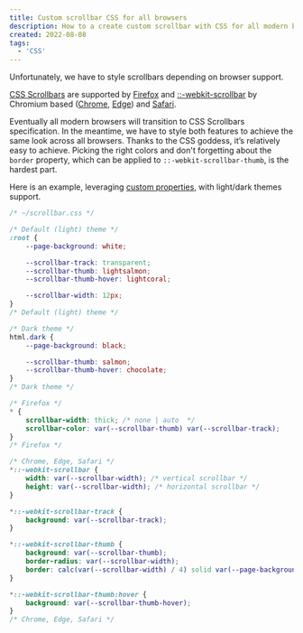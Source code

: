 ```yaml
---
title: Custom scrollbar CSS for all browsers
description: How to a create custom scrollbar with CSS for all modern browsers (Chrome, Edge, Safari)
created: 2022-08-08
tags:
  - 'CSS'
---
```


Unfortunately, we have to style scrollbars depending on browser support.

[CSS Scrollbars](https://developer.mozilla.org/en-US/docs/Web/CSS/CSS_Scrollbars) are supported by [Firefox](https://www.mozilla.org/en-US/firefox/) and [::-webkit-scrollbar](https://developer.mozilla.org/en-US/docs/Web/CSS/::-webkit-scrollbar) by Chromium based ([Chrome](https://www.google.com/chrome/), [Edge](https://www.microsoft.com/en-us/edge)) and [Safari](https://www.apple.com/safari/).

Eventually all modern browsers will transition to CSS Scrollbars specification. In the meantime, we have to style both features to achieve the same look across all browsers. Thanks to the CSS goddess, it’s relatively easy to achieve. Picking the right colors and don't forgetting about the `border` property, which can be applied to `::-webkit-scrollbar-thumb`, is the hardest part.

Here is an example, leveraging [custom properties](https://developer.mozilla.org/en-US/docs/Web/CSS/--*), with light/dark themes support.

```css
/* ~/scrollbar.css */

/* Default (light) theme */
:root {
	--page-background: white;

	--scrollbar-track: transparent;
	--scrollbar-thumb: lightsalmon;
	--scrollbar-thumb-hover: lightcoral;

	--scrollbar-width: 12px;
}
/* Default (light) theme */

/* Dark theme */
html.dark {
	--page-background: black;

	--scrollbar-thumb: salmon;
	--scrollbar-thumb-hover: chocolate;
}
/* Dark theme */

/* Firefox */
* {
	scrollbar-width: thick; /* none | auto  */
	scrollbar-color: var(--scrollbar-thumb) var(--scrollbar-track);
}
/* Firefox */

/* Chrome, Edge, Safari */
*::-webkit-scrollbar {
	width: var(--scrollbar-width); /* vertical scrollbar */
	height: var(--scrollbar-width); /* horizontal scrollbar */
}

*::-webkit-scrollbar-track {
	background: var(--scrollbar-track);
}

*::-webkit-scrollbar-thumb {
	background: var(--scrollbar-thumb);
	border-radius: var(--scrollbar-width);
	border: calc(var(--scrollbar-width) / 4) solid var(--page-background);
}

*::-webkit-scrollbar-thumb:hover {
	background: var(--scrollbar-thumb-hover);
}
/* Chrome, Edge, Safari */
```
